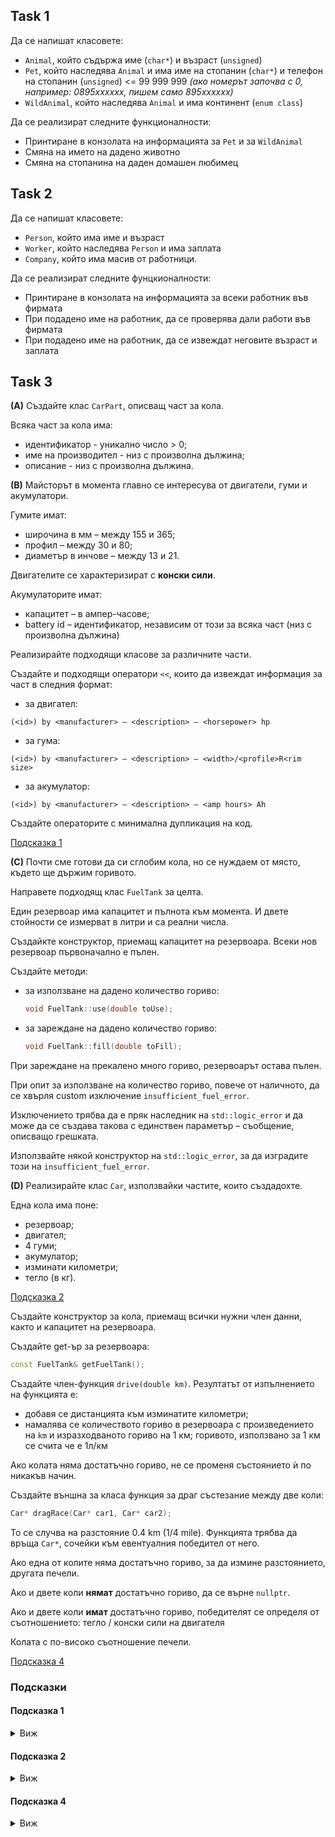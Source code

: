 ## Task 1
Да се напишат класовете:
- `Animal`, който съдържа име (`char*`) и възраст (`unsigned`)
- `Pet`, който наследява `Animal` и има име на стопанин (`char*`) и телефон на стопанин (`unsigned`) <= 99 999 999 *(ако номерът започва с 0, например: 0895xxxxxx, пишем само 895xxxxxx)*
- `WildAnimal`, който наследява `Animal` и има континент (`enum class`)

Да се реализират следните функционалности:
- Принтиране в конзолата на информацията за `Pet` и за `WildAnimal`
- Смяна на името на дадено животно
- Смяна на стопанина на даден домашен любимец

## Task 2
Да се напишат класовете:
- `Person`, който има име и възраст
- `Worker`, който наследява `Person` и има заплата
- `Company`, който има масив от работници.

Да се реализират следните фунцкионалности:
- Принтиране в конзолата на информацията за всеки работник във фирмата
- При подадено име на работник, да се проверява дали работи във фирмата
- При подадено име на работник, да се извеждат неговите възраст и заплата

## Task 3

**(A)** Създайте клас `CarPart`, описващ част за кола.

Всяка част за кола има:
- идентификатор - уникално число > 0;
- име на производител - низ с произволна дължина;
- описание - низ с произволна дължина.


**(B)** Майсторът в момента главно се интересува от двигатели, гуми и акумулатори.

Гумите имат:
- широчина в мм – между 155 и 365;
- профил – между 30 и 80;
- диаметър в инчове – между 13 и 21.

Двигателите се характеризират с **конски сили**.

Акумулаторите имат:
- капацитет – в ампер-часове;
- battery id – идентификатор, независим от този за всяка част (низ с произволна дължина)

Реализирайте подходящи класове за различните части.

Създайте и подходящи оператори `<<`, които да извеждат информация за част в следния формат:
- за двигател:
```
(<id>) by <manufacturer> – <description> – <horsepower> hp
```
- за гума:
```
(<id>) by <manufacturer> – <description> – <width>/<profile>R<rim size>
```
- за акумулатор:
```
(<id>) by <manufacturer> – <description> – <amp hours> Ah
```

Създайте операторите с минимална дупликация на код.

[Подсказка 1](#подсказка-1)

**(C)** Почти сме готови да си сглобим кола, но се нуждаем от място,
където ще държим горивото.

Направете подходящ клас `FuelTank` за целта.

Един резервоар има капацитет и пълнота към момента. И двете стойности се измерват в литри и са реални числа.

Създайкте конструктор, приемащ капацитет на резервоара.
Всеки нов резервоар първоначално е пълен.

Създайте методи:
- за използване на дадено количество гориво:
  ```cpp
  void FuelTank::use(double toUse);
  ```

- за зареждане на дадено количество гориво:
  ```cpp
  void FuelTank::fill(double toFill);
  ```

При зареждане на прекалено много гориво, резервоарът остава пълен.

При опит за използване на количество гориво, повече от наличното,
да се хвърля custom изключение `insufficient_fuel_error`.

Изключението трябва да е пряк наследник на `std::logic_error`
и да може да се създава такова с единствен параметър – съобщение, описващо грешката.

Използвайте някой конструктор на `std::logic_error`, за да изградите този на `insufficient_fuel_error`.

**(D)** Реализирайте клас `Car`, използвайки частите, които създадохте.

Една кола има поне:
- резервоар;
- двигател;
- 4 гуми;
- акумулатор;
- изминати километри;
- тегло (в кг).

[Подсказка 2](#подсказка-2)

Създайте конструктор за кола, приемащ всички нужни член данни, както и капацитет на резервоара.

Създайте get-ър за резервоара:
```cpp
const FuelTank& getFuelTank();
```

Създайте член-функция `drive(double km)`.
Резултатът от изпълнението на функцията е:
- добавя се дистанцията към изминатите километри;
- намалява се количеството гориво в резервоара с произведението на `km` и изразходваното гориво на 1 км;
горивото, използвано за 1 км се счита че е 1л/км

Ако колата няма достатъчно гориво, не се променя състоянието ѝ по никакъв начин.

Създайте външна за класа функция за драг състезание между две коли:
```cpp
Car* dragRace(Car* car1, Car* car2);
```

To се случва на разстояние 0.4 km (1/4 mile).
Функцията трябва да връща `Car*`, сочейки към евентуалния победител от него.

Ако една от колите няма достатъчно гориво, за да измине разстоянието, другата печели.

Ако и двете коли **нямат** достатъчно гориво, да се върне `nullptr`.

Ако и двете коли **имат** достатъчно гориво, победителят се определя от съотношението: тегло / конски сили на двигателя

Колата с по-високо съотношение печели.

[Подсказка 4](#подсказка-4)

### Подсказки

#### **Подсказка 1**
<details>
  <summary>Виж</summary>

  Създайте `operator <<` за базовия клас и го преизползвайте в производния.

  За да се извика операторът за базовия клас от производния, трябва производният да бъде cast-нат до базовия.

  Например, за `Engine` може да го извикате по някой от тези начини:

  ```cpp
  operator<<(o_stream, (CarPart&) engine);
  ```
  ```cpp
  o_stream << (CarPart&)engine;
  ```

След това просто извеждате допълнителната информация за производния клас (пр. конски сили за двигателя).

</details>

#### **Подсказка 2**
<details>
  <summary>Виж</summary>

  За член-данните двигател, четири гуми и акумулатор може да използвате следните член данни:
  - `Engine*`;
  - `Tyre*[4]`;
  - `Battery*`;

  Това значи, че, например, един двигател може да се използва за множество коли,
  но не винаги целта е кодът да е огледало на реалния свят – интересуваме се повече от
  поведението на обектите. В случая `Engine`, `Tyre` и `Battery` нямат никакво поведение,
  затова си позволяваме да не правим копия от тях.

  Не пречи и да държите копия в `Car`, т.е. `Engine`, `Tyre[4]` и `Battery`,
  само ще се нуждаете от default-ен конструктор за `Tyre`,
  тъй като приемаме масив от такъв тип.

  За `FuelTank` – вече би било грешка няколко обекти от тип `Car`
  да споделят един резервоар.

</details>

#### **Подсказка 4**
<details>
  <summary>Виж</summary>

  Mоже да използвате `try/catch` клаузите върху метода `drive` на колите и да хващате
  изключението `insufficient_fuel_error`, за да постигнете исканото.

  Ако се нуждаете от непублични член данни на
  колите, може да декларирате функцията като приятелска.

</details>


